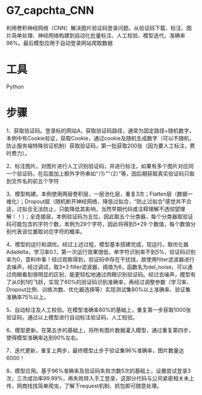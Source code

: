 # G7_capchta_CNN
利用卷积神经网络（CNN）解决图片验证码登录问题。从验证码下载、标注、图片简单处理、神经网络构建到自动化批量标注、人工校验、模型迭代，准确率96%。最后模型应用于自动登录网站爬取数据

# 工具

Python

# 步骤

1、获取验证码。登录标的网站A，获取验证码路径，通常为固定路径+随机数字，本例中有Cookie验证，获取Cookie，通过cookie及随机生成数字（可以不随机，防止服务端特殊验证机制）获取验证码，第一批获取200张（因为要人工标注，费时费力）。

2、标注图片。对图片进行人工识别验证码，并进行标注，如果有多个图片对应同一个验证码，在后面加上额外字符串如“（1）”“（2）”等，因后期获取真实验证码只取到文件名的前五个字符

3、模型构建。本例使用两层卷积层，一层池化层，重复3次；Flatten层（数据一维化）；Dropout层（随机断开神经网络，降低过拟合，“防止过拟合”感觉并不合适，过拟合无法防止，只能降低其影响，当然早期代码或注释理解不透彻望理解！！）；全连接层，本例验证码为五位，因此取五个分类器，每个分类器取验证码可能包含的字符个数，本例为29个字符，因此将得到5*29 个数值，每个数值分别代表该位置取对应字符的概率。

4、模型的运行和调优。经过上述过程，模型基本搭建完成，现运行。取优化器Adadelta，学习率0.1，第一次运行效果很低，单字符识别率不到5%，验证码识别率为0，意料中事！经过观察得到，验证码中存在干扰线，故使用filter滤波器进行去噪声，经过调试，取3*3 filter滤波器，阈值为6，函数名为del_noise，可以通过肉眼看到很明显的区别，能更轻松地通过肉眼识别验证码。经过去噪声，模型有了从0到1的飞跃，实现了60%的验证码识别准确率，再经过调整参数（学习率、Dropout比例、训练次数、优化器选择等）实现测试集80%以上准确率、验证集准确率75%以上。

5、自动标注及人工校验。在模型准确率80%的基础上，重复第一步获取1000张验证码，通过以上模型进行自动标注验证码，人工校验。

6、模型更新。在第五步的基础上，将所有图片数据灌入模型，通过重复第四步，使得模型准确率达到90%左右。

7、迭代更新，重复上两步，最终模型止步于验证集96%准确率，图片数量达6000！

8、模型应用。基于96%准确率及验证码失败次数5次的基础上，设置尝试登录3次，三次成功率99.99%，再失败转入手工登录，这部分代码与公司紧密相关未上传，网商找找简单爬虫，了解下request机制、抓包即可随意处理。
